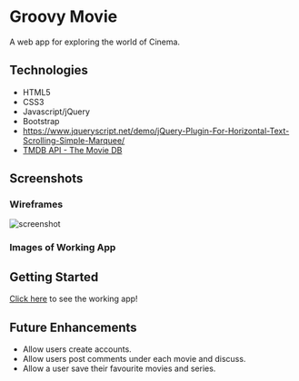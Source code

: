 # Groovy Movie

A web app for exploring the world of Cinema.


## Technologies
- HTML5
- CSS3
- Javascript/jQuery
- Bootstrap
- https://www.jqueryscript.net/demo/jQuery-Plugin-For-Horizontal-Text-Scrolling-Simple-Marquee/
- [TMDB API - The Movie DB](http://themoviedb.org/settings/api)

## Screenshots

### Wireframes
![screenshot](http://obipix.com/old/wallpapers/obipix_sunburst_2e6c55.png)

### Images of Working App


## Getting Started

[Click here](![screenshot](https://groovym.com/)) to see the working app!

## Future Enhancements
- Allow users create accounts.
- Allow users post comments under each movie and discuss.
- Allow a user save their favourite movies and series.